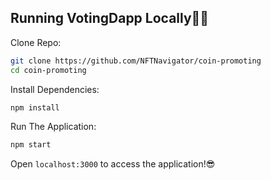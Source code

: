
## Running VotingDapp Locally👨‍💻

Clone Repo:

```sh
git clone https://github.com/NFTNavigator/coin-promoting
cd coin-promoting
```

Install Dependencies:

```sh
npm install
```

Run The Application:

```sh
npm start
```

Open `localhost:3000` to access the application!😎


